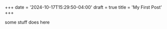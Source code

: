 +++
date = '2024-10-17T15:29:50-04:00'
draft = true
title = 'My First Post'
+++

some stuff does here
